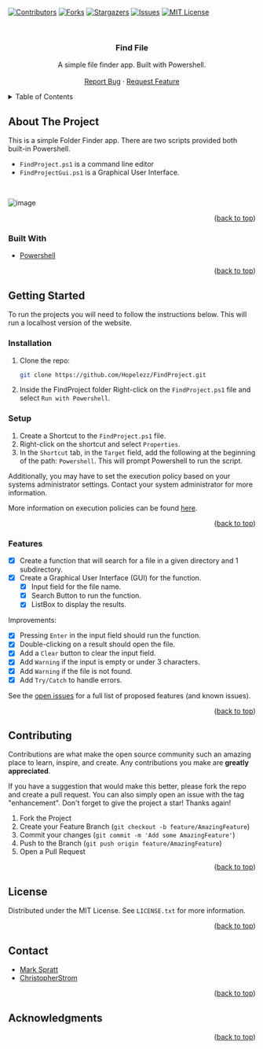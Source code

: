 <div id="top"></div>

<!-- PROJECT SHIELDS -->
[![Contributors][contributors-shield]][contributors-url]
[![Forks][forks-shield]][forks-url]
[![Stargazers][stars-shield]][stars-url]
[![Issues][issues-shield]][issues-url]
[![MIT License][license-shield]][license-url]

<!-- PROJECT LOGO -->
<br />
<div align="center">

<h3 align="center">Find File</h3>

  <p align="center">
    A simple file finder app. Built with Powershell.
    <br />
    <br />
<!--     <a href="https://github.com/Hopelezz/FindProject">View Demo</a> 
    ·-->
    <a href="https://github.com/Hopelezz/FindProject/issues">Report Bug</a>
    ·
    <a href="https://github.com/Hopelezz/FindProject/issues">Request Feature</a>
  </p>
</div>

<!-- TABLE OF CONTENTS -->
<details>
  <summary>Table of Contents</summary>
  <ol>
    <li>
      <a href="#about-the-project">About The Project</a>
      <ul>
        <li><a href="#built-with">Built With</a></li>
      </ul>
    </li>
    <li>
      <a href="#getting-started">Getting Started</a>
      <ul>
        <li><a href="#installation">Installation</a></li>
        <li><a href="#setup">Setup</a></li>
      </ul>
    </li>
    <li><a href="#features">Features</a></li>
    <li><a href="#contributing">Contributing</a></li>
    <li><a href="#license">License</a></li>
    <li><a href="#contact">Contact</a></li>
    <li><a href="#acknowledgments">Acknowledgments</a></li>
  </ol>
</details>

<!-- ABOUT THE PROJECT -->
## About The Project

This is a simple Folder Finder app. There are two scripts provided both built-in Powershell. 
- `FindProject.ps1` is a command line editor
- `FindProjectGui.ps1` is a Graphical User Interface.
<br />

![image](https://user-images.githubusercontent.com/72772558/192170170-e65e15b4-c8f7-409c-a167-6257a93a41a5.png)

<p align="right">(<a href="#top">back to top</a>)</p>

### Built With

* [Powershell](https://learn.microsoft.com/en-us/powershell/scripting/overview?view=powershell-7.2)

<p align="right">(<a href="#top">back to top</a>)</p>

<!-- GETTING STARTED -->
## Getting Started

To run the projects you will need to follow the instructions below. This will run a localhost version of the website.

### Installation

1. Clone the repo:
   ```sh
   git clone https://github.com/Hopelezz/FindProject.git
   ```
2. Inside the FindProject folder Right-click on the `FindProject.ps1` file and select `Run with Powershell`.

### Setup

1. Create a Shortcut to the `FindProject.ps1` file.
2. Right-click on the shortcut and select `Properties`.
3. In the `Shortcut` tab, in the `Target` field, add the following at the beginning of the path: `Powershell`. This will prompt Powershell to run the script.


Additionally, you may have to set the execution policy based on your systems administrator settings. Contact your system administrator for more information.

More information on execution policies can be found [here](https://docs.microsoft.com/en-us/powershell/module/microsoft.powershell.security/set-executionpolicy?view=powershell-7.2).

<p align="right">(<a href="#top">back to top</a>)</p>

### Features

- [x] Create a function that will search for a file in a given directory and 1 subdirectory.
- [x] Create a Graphical User Interface (GUI) for the function.
    - [x] Input field for the file name.
    - [x] Search Button to run the function.
    - [x] ListBox to display the results.

Improvements:
- [x] Pressing `Enter` in the input field should run the function.
- [x] Double-clicking on a result should open the file.
- [x] Add a `Clear` button to clear the input field.
- [x] Add `Warning` if the input is empty or under 3 characters.
- [x] Add `Warning` if the file is not found.
- [x] Add `Try/Catch` to handle errors.

See the [open issues](https://github.com/Hopelezz/FindProject/issues) for a full list of proposed features (and known issues).

<p align="right">(<a href="#top">back to top</a>)</p>

<!-- CONTRIBUTING -->
## Contributing

Contributions are what make the open source community such an amazing place to learn, inspire, and create. Any contributions you make are **greatly appreciated**.

If you have a suggestion that would make this better, please fork the repo and create a pull request. You can also simply open an issue with the tag "enhancement".
Don't forget to give the project a star! Thanks again!

1. Fork the Project
2. Create your Feature Branch (`git checkout -b feature/AmazingFeature`)
3. Commit your changes (`git commit -m 'Add some AmazingFeature'`)
4. Push to the Branch (`git push origin feature/AmazingFeature`)
5. Open a Pull Request

<p align="right">(<a href="#top">back to top</a>)</p>

<!-- LICENSE -->
## License

Distributed under the MIT License. See `LICENSE.txt` for more information.

<p align="right">(<a href="#top">back to top</a>)</p>

<!-- CONTACT -->
## Contact

- [Mark Spratt](https://github.com/Hopelezz)
- [ChristopherStrom](https://github.com/ChristopherStrom)

<p align="right">(<a href="#top">back to top</a>)</p>

<!-- ACKNOWLEDGMENTS -->
## Acknowledgments

<p align="right">(<a href="#top">back to top</a>)</p>

<!-- MARKDOWN LINKS & IMAGES -->
[contributors-shield]: https://img.shields.io/github/contributors/Hopelezz/FindProject.svg?style=for-the-badge
[contributors-url]: https://github.com/Hopelezz/FindProject/graphs/contributors
[forks-shield]: https://img.shields.io/github/forks/Hopelezz/FindProject.svg?style=for-the-badge
[forks-url]: https://github.com/Hopelezz/FindProject/network/members
[stars-shield]: https://img.shields.io/github/stars/Hopelezz/FindProject.svg?style=for-the-badge
[stars-url]: https://github.com/Hopelezz/FindProject/stargazers
[issues-shield]: https://img.shields.io/github/issues/Hopelezz/FindProject.svg?style=for-the-badge
[issues-url]: https://github.com/Hopelezz/FindProject/issues
[license-shield]: https://img.shields.io/github/license/Hopelezz/FindProject.svg?style=for-the-badge
[license-url]: https://github.com/Hopelezz/FindProject/blob/master/LICENSE.txt
